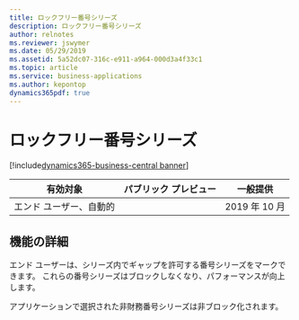 ```yaml
---
title: ロックフリー番号シリーズ
description: ロックフリー番号シリーズ
author: relnotes
ms.reviewer: jswymer
ms.date: 05/29/2019
ms.assetid: 5a52dc07-316c-e911-a964-000d3a4f33c1
ms.topic: article
ms.service: business-applications
ms.author: kepontop
dynamics365pdf: true
---
```

# <a name="lock-free-number-series"></a>ロックフリー番号シリーズ
[!include[dynamics365-business-central banner](../includes/dynamics365-business-central.md)]

| 有効対象    |  パブリック プレビュー | 一般提供 | 
| ---------- | ---------- |---------- |
|エンド ユーザー、自動的|| 2019 年 10 月|






## <a name="feature-details"></a>機能の詳細
<!--feature detail start -->
エンド ユーザーは、シリーズ内でギャップを許可する番号シリーズをマークできます。 これらの番号シリーズはブロックしなくなり、パフォーマンスが向上します。 

アプリケーションで選択された非財務番号シリーズは非ブロック化されます。
<!--feature detail end -->










